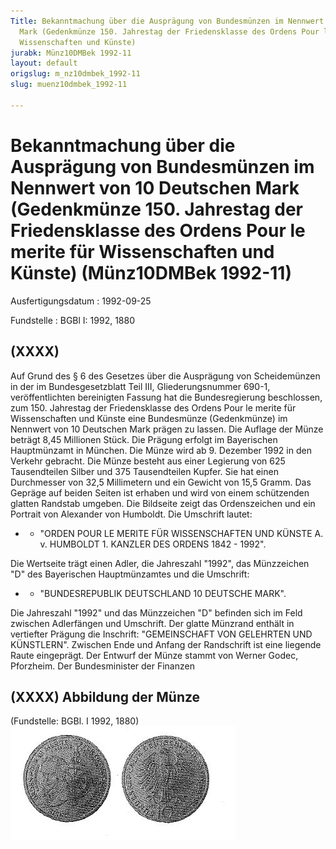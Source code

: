 ```yaml
---
Title: Bekanntmachung über die Ausprägung von Bundesmünzen im Nennwert von 10 Deutschen
  Mark (Gedenkmünze 150. Jahrestag der Friedensklasse des Ordens Pour le merite für
  Wissenschaften und Künste)
jurabk: Münz10DMBek 1992-11
layout: default
origslug: m_nz10dmbek_1992-11
slug: muenz10dmbek_1992-11

---
```


# Bekanntmachung über die Ausprägung von Bundesmünzen im Nennwert von 10 Deutschen Mark (Gedenkmünze 150. Jahrestag der Friedensklasse des Ordens Pour le merite für Wissenschaften und Künste) (Münz10DMBek 1992-11)

Ausfertigungsdatum
:   1992-09-25

Fundstelle
:   BGBl I: 1992, 1880



## (XXXX)

Auf Grund des § 6 des Gesetzes über die Ausprägung von Scheidemünzen
in der im Bundesgesetzblatt Teil III, Gliederungsnummer 690-1,
veröffentlichten bereinigten Fassung hat die Bundesregierung
beschlossen, zum 150. Jahrestag der Friedensklasse des Ordens Pour le
merite für Wissenschaften und Künste eine Bundesmünze (Gedenkmünze) im
Nennwert von 10 Deutschen Mark prägen zu lassen. Die Auflage der Münze
beträgt 8,45 Millionen Stück. Die Prägung erfolgt im Bayerischen
Hauptmünzamt in München.
Die Münze wird ab 9. Dezember 1992 in den Verkehr gebracht.
Die Münze besteht aus einer Legierung von 625 Tausendteilen Silber und
375 Tausendteilen Kupfer. Sie hat einen Durchmesser von 32,5
Millimetern und ein Gewicht von 15,5 Gramm.
Das Gepräge auf beiden Seiten ist erhaben und wird von einem
schützenden glatten Randstab umgeben.
Die Bildseite zeigt das Ordenszeichen und ein Portrait von Alexander
von Humboldt. Die Umschrift lautet:

*    *   "ORDEN POUR LE MERITE FÜR WISSENSCHAFTEN UND KÜNSTE A. v. HUMBOLDT 1.
        KANZLER DES ORDENS 1842 - 1992".



Die Wertseite trägt einen Adler, die Jahreszahl "1992", das
Münzzeichen "D" des Bayerischen Hauptmünzamtes und die Umschrift:

*    *   "BUNDESREPUBLIK DEUTSCHLAND 10 DEUTSCHE MARK".



Die Jahreszahl "1992" und das Münzzeichen "D" befinden sich im Feld
zwischen Adlerfängen und Umschrift.
Der glatte Münzrand enthält in vertiefter Prägung die Inschrift:
"GEMEINSCHAFT VON GELEHRTEN UND KÜNSTLERN".
Zwischen Ende und Anfang der Randschrift ist eine liegende Raute
eingeprägt.
Der Entwurf der Münze stammt von Werner Godec, Pforzheim.
Der Bundesminister der Finanzen


## (XXXX) Abbildung der Münze

(Fundstelle: BGBl. I 1992, 1880)
![bgbl1_1992_j1880_0010.jpg](bgbl1_1992_j1880_0010.jpg)
